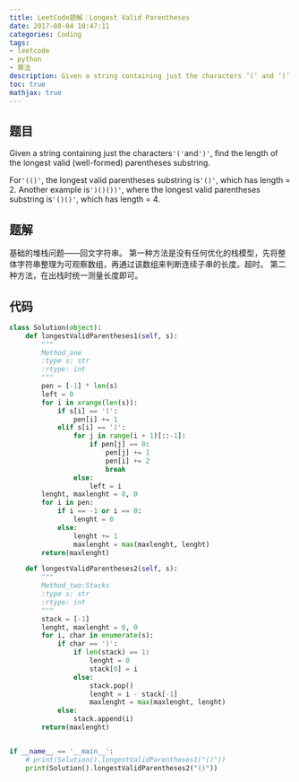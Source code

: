 ```yaml
---
title: LeetCode题解：Longest Valid Parentheses
date: 2017-08-04 10:47:11
categories: Coding
tags:
- leetcode
- python
- 算法
description: Given a string containing just the characters ’(‘ and ’)’ , find the length of the longest valid (well-formed) parentheses substring.
toc: true
mathjax: true
---
```


## 题目
Given a string containing just the characters`'('`and`')'`, find the length of the longest valid (well-formed) parentheses substring.

For`'(()'`, the longest valid parentheses substring is`'()'`, which has length = 2.
Another example is`')()())'`, where the longest valid parentheses substring is`'()()'`, which has length = 4.

## 题解
基础的堆栈问题——回文字符串。
第一种方法是没有任何优化的栈模型，先将整体字符串整理为可观察数组，再通过该数组来判断连续子串的长度。超时。
第二种方法，在出栈时统一测量长度即可。

## 代码
```python
class Solution(object):
    def longestValidParentheses1(self, s):
        """
        Method_one
        :type s: str
        :rtype: int
        """
        pen = [-1] * len(s)
        left = 0
        for i in xrange(len(s)):
            if s[i] == '(':
                pen[i] += 1
            elif s[i] == ')':
                for j in range(i + 1)[::-1]:
                    if pen[j] == 0:
                        pen[j] += 1
                        pen[i] += 2
                        break
                else:
                    left = i
        lenght, maxlenght = 0, 0
        for i in pen:
            if i == -1 or i == 0:
                lenght = 0
            else:
                lenght += 1
                maxlenght = max(maxlenght, lenght)
        return(maxlenght)

    def longestValidParentheses2(self, s):
        """
        Method_two:Stacks
        :type s: str
        :rtype: int
        """
        stack = [-1]
        lenght, maxlenght = 0, 0
        for i, char in enumerate(s):
            if char == ')':
                if len(stack) == 1:
                    lenght = 0
                    stack[0] = i
                else:
                    stack.pop()
                    lenght = i - stack[-1]
                    maxlenght = max(maxlenght, lenght)
            else:
                stack.append(i)
        return(maxlenght)


if __name__ == '__main__':
    # print(Solution().longestValidParentheses1("()"))
    print(Solution().longestValidParentheses2("()"))
```
